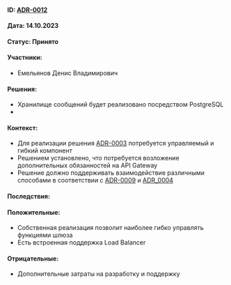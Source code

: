 #### ID: [ADR-0012](ADR-0012.md)

#### Дата: 14.10.2023

#### Статус: Принято

#### Участники:
* Емельянов Денис Владимирович

#### Решения:
* Хранилище сообщений будет реализовано посредством PostgreSQL
* 

#### Контекст:
* Для реализации решения [ADR-0003](ADR-0003.md) потребуется управляемый и гибкий компонент
* Решением установлено, что потребуется возложение дополнительных обязанностей на API Gateway
* Решение должно поддерживать взаимодействие различными способами в соответствии с [ADR-0009](ADR-0009.md) и [ADR_0004](ADR-0004.md)

#### Последствия:

#### Положительные:
* Собственная реализация позволит наиболее гибко управлять функциями шлюза
* Есть встроенная поддержка Load Balancer


#### Отрицательные:
* Дополнительные затраты на разработку и поддержку
